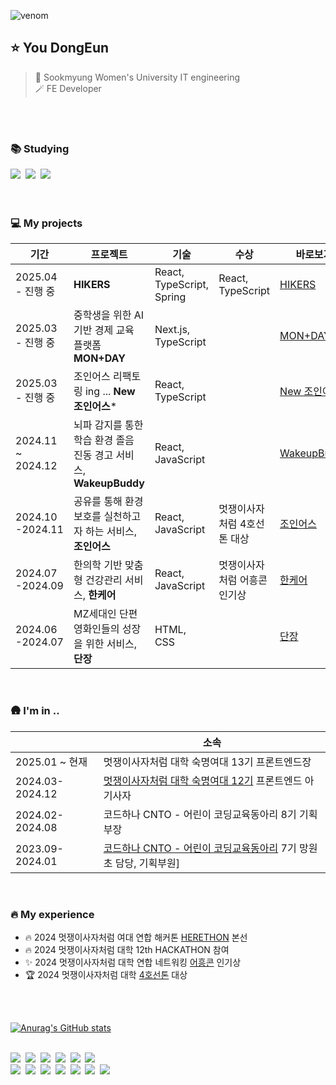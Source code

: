 ![venom](https://capsule-render.vercel.app/api?type=venom&height=200&text=Hi👋🏻%20I'm%20Dongeun&fontSize=70&color=0:ffe87c,100:f5f7c8&stroke=000000)

## ⭐️ You DongEun
> 🏫 Sookmyung Women's University IT engineering
>  <br/>
>  🪄 FE Developer

<br/>
<br/>

### 📚 Studying
<div>
  <img src="https://img.shields.io/badge/javascript-F7DF1E?style=flat-square&logo=javascript&logoColor=black">&nbsp;
  <img src="https://img.shields.io/badge/Typescript-3178C6?style=flatr&logo=typescript&logoColor=white"/>&nbsp;
  <img src="https://img.shields.io/badge/react-61DAFB?style=flat-square&logo=react&logoColor=black">&nbsp;
</div>

<br/>
<br/>

### 💻 My projects 
| 기간 | 프로젝트 | 기술 | 수상 | 바로보기 |
|---|---|---|---|---|
| 2025.04<br>- 진행 중 | **HIKERS**| React, TypeScript, <br>Spring | React, TypeScript |[HIKERS](https://github.com/hiker-s)|
| 2025.03<br>- 진행 중 | 중학생을 위한 AI기반 경제 교육 플랫폼 **MON+DAY** | Next.js, TypeScript | | [MON+DAY](https://github.com/MON-DA-Y)|
| 2025.03<br>- 진행 중 | 조인어스 리팩토링 ing ... **New 조인어스*** | React, TypeScript | | [New 조인어스](https://github.com/2024-line4-earth/New_Joinus_FE) |
| 2024.11 ~ 2024.12 | 뇌파 감지를 통한 학습 환경 졸음 진동 경고 서비스, **WakeupBuddy**| React, JavaScript | |[WakeupBuddy](https://github.com/HCI-WakeupBuddy)|
| 2024.10<br>-2024.11 | 공유를 통해 환경보호를 실천하고자 하는 서비스, **조인어스** | React, JavaScript | 멋쟁이사자처럼 4호선톤 대상 | [조인어스](https://github.com/2024-line4-earth) |
| 2024.07<br>-2024.09 | 한의학 기반 맞춤형 건강관리 서비스, **한케어** | React, JavaScript | 멋쟁이사자처럼 어흥콘 인기상 | [한케어](https://github.com/Likelion-at-SMWU-12th/Hanappun-Client/blob/main/README.md) |
| 2024.06<br>-2024.07 | MZ세대인 단편 영화인들의 성장을 위한 서비스, **단장** | HTML, CSS | | [단장](https://github.com/2024-HERETHON/2024-Herethon-16) |
<br>


### 🛖 I'm in ..
| |소속| 
|---|---|
| 2025.01 ~ 현재 | 멋쟁이사자처럼 대학 숙명여대 13기 프론트엔드장 |
| 2024.03-2024.12 | [멋쟁이사자처럼 대학 숙명여대 12기](https://github.com/Likelion-at-SMWU-12th) 프론트엔드 아기사자 |
| 2024.02-2024.08 | 코드하나 CNTO - 어린이 코딩교육동아리 8기 기획부장 |
| 2023.09-2024.01 | [코드하나 CNTO - 어린이 코딩교육동아리](https://www.codehana.co.kr/) 7기 망원초 담당, 기획부원] |

<br>

### 🔥 My experience
- 🔥 2024 멋쟁이사자처럼 여대 연합 해커톤 [HERETHON](https://harvest-machine-d20.notion.site/2024-HERETHON-01a0143f27d240ae9ad742ceddf18ac6) 본선
- 🔥 2024 멋쟁이사자처럼 대학 12th HACKATHON 참여
- ✨ 2024 멋쟁이사자처럼 대학 연합 네트워킹 [어흥콘](https://ryuseunghan.notion.site/2024-d3216bd249b8427caca1e38913c9238c) 인기상
- 🏆 2024 멋쟁이사자처럼 대학 [4호선톤](https://www.notion.so/4-108d5e50be41800685fcddaf211f3c1f?pvs=4) 대상

<br>
<br>

[![Anurag's GitHub stats](https://github-readme-stats.vercel.app/api?username=uehddms)](https://github.com/anuraghazra/github-readme-stats)

<br>

<div>
  <img src="https://img.shields.io/badge/React-61DAFB?style=flat-square&logo=React&logoColor=white"/>&nbsp;
  <img src="https://img.shields.io/badge/Javascript-F7DF1E?style=flat-square&logo=javascript&logoColor=black"/>&nbsp;
  <img src="https://img.shields.io/badge/HTML-E34F26?style=flat-square&logo=HTML5&logoColor=white"/>&nbsp;
  <img src="https://img.shields.io/badge/CSS3-1572B6?style=flat-square&logo=CSS3&logoColor=white"/>&nbsp;
  <img src="https://img.shields.io/badge/Python-3776AB?style=flat-square&logo=Python&logoColor=white"/>&nbsp;
  <img src="https://img.shields.io/badge/Typescript-3178C6?style=flatr&logo=typescript&logoColor=white"/>&nbsp;
</div>

<div>
  <img src="https://img.shields.io/badge/Git-F05032?style=flat-square&logo=git&logoColor=white"/>&nbsp;
  <img src="https://img.shields.io/badge/Gitkraken-179287?style=flat-square&logo=gitkraken&logoColor=white"/>&nbsp;
  <img src="https://img.shields.io/badge/Github-181717?style=flat-square&logo=github&logoColor=white"/>&nbsp;
  <img src="https://img.shields.io/badge/Notion-000000?style=flat-square&logo=notion&logoColor=white"/>&nbsp;
  <img src="https://img.shields.io/badge/VScode-007ACC?style=flat-square&logo=visualstudiocode&logoColor=white"/>&nbsp;
  <img src="https://img.shields.io/badge/Discord-5865F2?style=flat-square&logo=discord&logoColor=white"/>&nbsp;
  <img src="https://img.shields.io/badge/Figma-F24E1E?style=flat-square&logo=figma&logoColor=white"/>&nbsp;
</div>

<br>

<!--[![GitHub Streak](https://streak-stats.demolab.com?user=uehddms&theme=solarized-dark&border_radius=20)](https://git.io/streak-stats)-->
